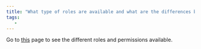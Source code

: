 ```yaml
---
title: "What type of roles are available and what are the differences between them?"
tags:
   - 
---
```


Go to [this](../app/features/teams.md#team-roles-and-permissions) page to see the different roles and permissions available.